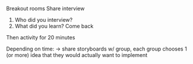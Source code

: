 ---
---
Breakout rooms
Share interview
1. Who did you interview?
2. What did you learn?
Come back

Then activity for 20 minutes

Depending on time:
 -> share storyboards w/ group, each group chooses 1 (or more) idea that they would actually want to implement